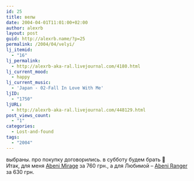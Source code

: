 ```yaml
---
id: 25
title: велы
date: 2004-04-01T11:01:00+02:00
author: alexrb
layout: post
guid: http://alexrb.name/?p=25
permalink: /2004/04/velyi/
lj_itemid:
  - "16"
lj_permalink:
  - http://alexrb-aka-ral.livejournal.com/4180.html
lj_current_mood:
  - happy
lj_current_music:
  - 'Japan - 02-Fall In Love With Me'
ljID:
  - "1750"
ljURL:
  - http://alexrb-aka-ral.livejournal.com/448129.html
post_views_count:
  - "1"
categories:
  - Lost-and-found
tags:
  - "2004"
---
```

выбраны. про покупку договорились. в субботу будем брать 🙂  
Итак, для меня [Abeni Mirage](http://velosvit.com.ua/modules.php?name=coppermine&file=displayimage&album=2&pos=1) за 760 грн., а для Любимой &#8211; [Abeni Ranger](http://velosvit.com.ua/modules.php?name=coppermine&file=displayimage&album=5&pos=0) за 630 грн.